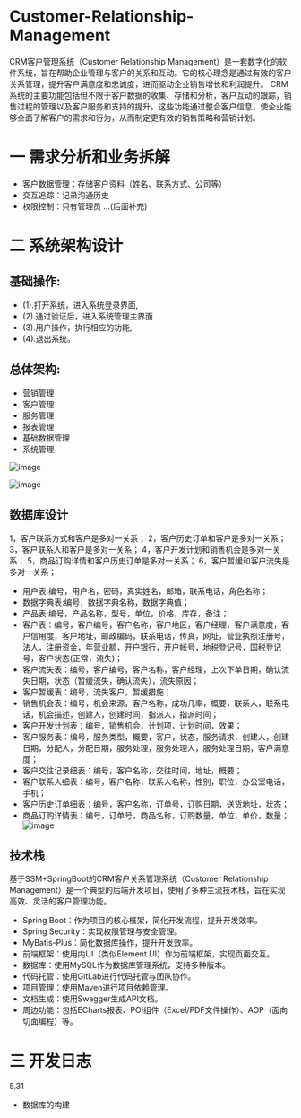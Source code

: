 # Customer-Relationship-Management
CRM客户管理系统（Customer Relationship Management）是一套数字化的软件系统，旨在帮助企业管理与客户的关系和互动。它的核心理念是通过有效的客户关系管理，提升客户满意度和忠诚度，进而驱动企业销售增长和利润提升。
CRM系统的主要功能包括但不限于客户数据的收集、存储和分析，客户互动的跟踪，销售过程的管理以及客户服务和支持的提升。这些功能通过整合客户信息，使企业能够全面了解客户的需求和行为，从而制定更有效的销售策略和营销计划。
# 一 需求分析和业务拆解
- 客户数据管理：存储客户资料（姓名、联系方式、公司等）
- 交互追踪：记录沟通历史
- 权限控制：只有管理员
...(后面补充)
# 二 系统架构设计
## 基础操作:
- (1).打开系统，进入系统登录界面,
- (2).通过验证后，进入系统管理主界面
- (3).用户操作，执行相应的功能,
- (4).退出系统。
## 总体架构:
- 营销管理
- 客户管理
- 服务管理
- 报表管理
- 基础数据管理
- 系统管理

![image](https://github.com/user-attachments/assets/f7a541e8-12ef-4e66-92c1-4c217718f5c9)



![image](https://github.com/user-attachments/assets/4f97e7c4-59b4-426d-ad36-6c051778bd0b)

## 数据库设计
1，客户联系方式和客户是多对一关系；
2，客户历史订单和客户是多对一关系；
3，客户联系人和客户是多对一关系；
4，客户开发计划和销售机会是多对一关系；
5，商品订购详情和客户历史订单是多对一关系；
6，客户暂缓和客户流失是多对一关系；
- 用户表:编号，用户名，密码，真实姓名，邮箱，联系电话，角色名称；
- 数据字典表:编号，数据字典名称，数据字典值；
- 产品表:编号，产品名称，型号，单位，价格，库存，备注；
- 客户表：编号，客户编号，客户名称，客户地区，客户经理，客户满意度，客户信用度，客户地址，邮政编码，联系电话，传真，网址，营业执照注册号，法人，注册资金，年营业额，开户银行，开户帐号，地税登记号，国税登记号，客户状态(正常，流失)；
- 客户流失表：编号，客户编号，客户名称，客户经理，上次下单日期，确认流失日期，状态（暂缓流失，确认流失），流失原因；
- 客户暂缓表：编号，流失客户，暂缓措施；
- 销售机会表：编号，机会来源，客户名称，成功几率，概要，联系人，联系电话，机会描述，创建人，创建时间，指派人，指派时间；
- 客户开发计划表：编号，销售机会，计划项，计划时间，效果；
- 客户服务表：编号，服务类型，概要，客户，状态，服务请求，创建人，创建日期，分配人，分配日期，服务处理，服务处理人，服务处理日期，客户满意度；
- 客户交往记录细表：编号，客户名称，交往时间，地址，概要；
- 客户联系人细表：编号，客户名称，联系人名称，性别，职位，办公室电话，手机；
- 客户历史订单细表：编号，客户名称，订单号，订购日期，送货地址，状态；
- 商品订购详情表：编号，订单号，商品名称，订购数量，单位，单价，数量；
 ![image](https://github.com/user-attachments/assets/f291fd99-98ad-44c3-93e1-256eecd7a468)
 
## 技术栈
基于SSM+SpringBoot的CRM客户关系管理系统（Customer Relationship Management）是一个典型的后端开发项目，使用了多种主流技术栈，旨在实现高效、灵活的客户管理功能。

- Spring Boot：作为项目的核心框架，简化开发流程，提升开发效率。
- Spring Security：实现权限管理与安全管理。
- MyBatis-Plus：简化数据库操作，提升开发效率。
- 前端框架：使用内UI（类似Element UI）作为前端框架，实现页面交互。
- 数据库：使用MySQL作为数据库管理系统，支持多种版本。
- 代码托管：使用GitLab进行代码托管与团队协作。
- 项目管理：使用Maven进行项目依赖管理。
- 文档生成：使用Swagger生成API文档。
- 周边功能：包括ECharts报表、POI组件（Excel/PDF文件操作）、AOP（面向切面编程）等。

# 三 开发日志
5.31
- 数据库的构建

